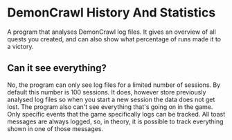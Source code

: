 # DemonCrawl History And Statistics
 A program that analyses DemonCrawl log files. It gives an overview of all quests you created, and can also show what percentage of runs made it to a victory.
## Can it see everything?
 No, the program can only see log files for a limited number of sessions. By default this number is 100 sessions. It does, however store previously analysed log files so when you start a new session the data does not get lost.
 The program also can't see everything that's going on in the game. Only specific events that the game specifically logs can be tracked. All toast messages are always logged, so, in theory, it is possible to track everything shown in one of those messages.
